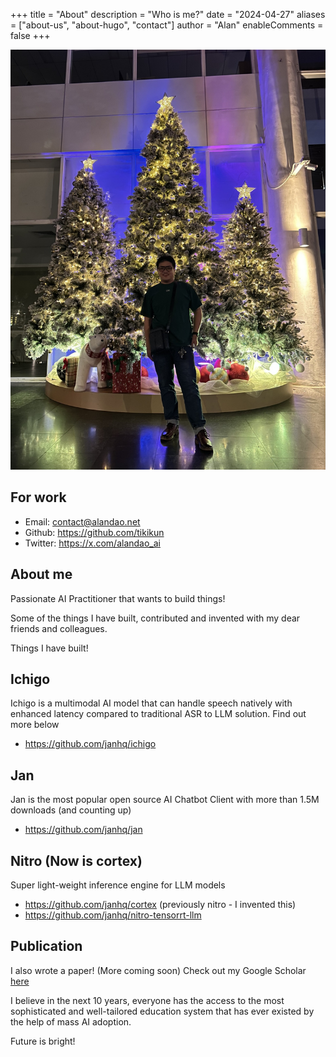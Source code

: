 +++
title = "About"
description = "Who is me?"
date = "2024-04-27"
aliases = ["about-us", "about-hugo", "contact"]
author = "Alan"
enableComments = false
+++

![avatar](images/avatar.jpg)

## For work
- Email: contact@alandao.net
- Github: https://github.com/tikikun
- Twitter: https://x.com/alandao_ai

## About me

Passionate AI Practitioner that wants to build things!

Some of the things I have built, contributed and invented with my dear friends and colleagues.

Things I have built!

## Ichigo
Ichigo is a multimodal AI model that can handle speech natively with enhanced latency compared to traditional ASR to LLM solution. Find out more below
* https://github.com/janhq/ichigo

## Jan
Jan is the most popular open source AI Chatbot Client with more than 1.5M downloads (and counting up)
* https://github.com/janhq/jan

## Nitro (Now is cortex)
Super light-weight inference engine for LLM models
* https://github.com/janhq/cortex (previously nitro - I invented this)
* https://github.com/janhq/nitro-tensorrt-llm

## Publication
I also wrote a paper! (More coming soon) Check out my Google Scholar [here](https://scholar.google.com/citations?user=eGWws2UAAAAJ&hl=en)

I believe in the next 10 years, everyone has the access to the most sophisticated and well-tailored education system that has ever existed by the help of mass AI adoption.

Future is bright!
